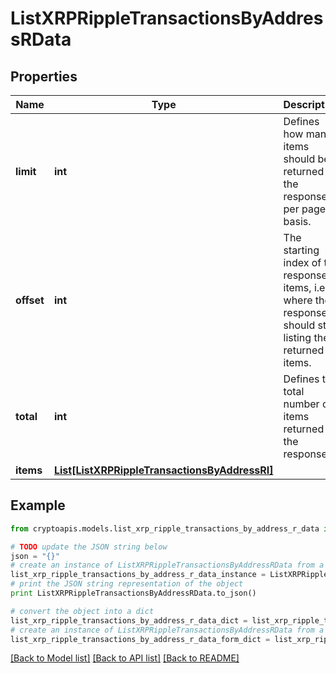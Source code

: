 # ListXRPRippleTransactionsByAddressRData


## Properties
Name | Type | Description | Notes
------------ | ------------- | ------------- | -------------
**limit** | **int** | Defines how many items should be returned in the response per page basis. | 
**offset** | **int** | The starting index of the response items, i.e. where the response should start listing the returned items. | 
**total** | **int** | Defines the total number of items returned in the response. | 
**items** | [**List[ListXRPRippleTransactionsByAddressRI]**](ListXRPRippleTransactionsByAddressRI.md) |  | 

## Example

```python
from cryptoapis.models.list_xrp_ripple_transactions_by_address_r_data import ListXRPRippleTransactionsByAddressRData

# TODO update the JSON string below
json = "{}"
# create an instance of ListXRPRippleTransactionsByAddressRData from a JSON string
list_xrp_ripple_transactions_by_address_r_data_instance = ListXRPRippleTransactionsByAddressRData.from_json(json)
# print the JSON string representation of the object
print ListXRPRippleTransactionsByAddressRData.to_json()

# convert the object into a dict
list_xrp_ripple_transactions_by_address_r_data_dict = list_xrp_ripple_transactions_by_address_r_data_instance.to_dict()
# create an instance of ListXRPRippleTransactionsByAddressRData from a dict
list_xrp_ripple_transactions_by_address_r_data_form_dict = list_xrp_ripple_transactions_by_address_r_data.from_dict(list_xrp_ripple_transactions_by_address_r_data_dict)
```
[[Back to Model list]](../README.md#documentation-for-models) [[Back to API list]](../README.md#documentation-for-api-endpoints) [[Back to README]](../README.md)


